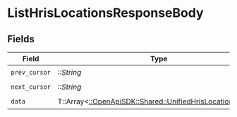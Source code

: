 # ListHrisLocationsResponseBody


## Fields

| Field                                                                                                         | Type                                                                                                          | Required                                                                                                      | Description                                                                                                   |
| ------------------------------------------------------------------------------------------------------------- | ------------------------------------------------------------------------------------------------------------- | ------------------------------------------------------------------------------------------------------------- | ------------------------------------------------------------------------------------------------------------- |
| `prev_cursor`                                                                                                 | *::String*                                                                                                    | :heavy_check_mark:                                                                                            | N/A                                                                                                           |
| `next_cursor`                                                                                                 | *::String*                                                                                                    | :heavy_check_mark:                                                                                            | N/A                                                                                                           |
| `data`                                                                                                        | T::Array<[::OpenApiSDK::Shared::UnifiedHrisLocationOutput](../../models/shared/unifiedhrislocationoutput.md)> | :heavy_check_mark:                                                                                            | N/A                                                                                                           |